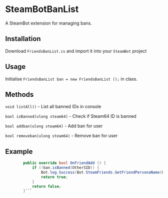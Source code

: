 SteamBotBanList
=========

A SteamBot extension for managing bans.

Installation
----
Download `FriendsBanList.cs` and import it into your `SteamBot` project


Usage
-----------
Initialise `FriendsBanList ban = new FriendsBanList ();` in class.

Methods
--------------
`void listAll()` - List all banned IDs in console

`bool isBanned(ulong steam64)` - Check if Steam64 ID is banned

`bool addban(ulong steam64)` - Add ban for user

`bool removeban(ulong steam64)` - Remove ban for user

Example
--------------
```C#
        public override bool OnFriendAdd () {
            if (!ban.isBanned(OtherSID)) {
                Bot.log.Success(Bot.SteamFriends.GetFriendPersonaName(OtherSID) + " (" + OtherSID.ToString() + ") added me!");
                return true;
            }
            return false;
        }```